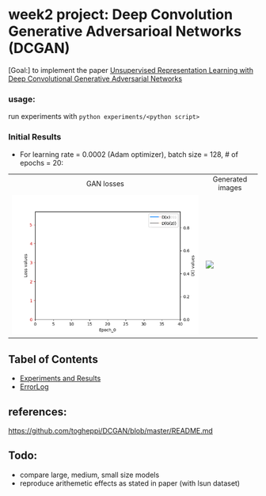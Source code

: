 # week2 project: Deep Convolution Generative Adversarioal Networks (DCGAN)

[Goal:] to implement the paper [Unsupervised Representation Learning with Deep Convolutional Generative Adversarial Networks](http://arxiv.org/abs/1511.06434)

### usage:
run experiments with `python experiments/<python script>`

### Initial Results
* For learning rate = 0.0002 (Adam optimizer), batch size = 128, # of epochs = 20:
<table align='center'>
<tr align='center'>
<td> GAN losses</td>
<td> Generated images</td>
</tr>
<tr>
<td><img src = 'other/basic_mnist_loss_plots.gif'>
<td><img src = 'other/basic_mnist_generated_imgs.gif'>
</tr>
</table>


## Tabel of Contents
* [Experiments and Results](other/report.md)  
* [ErrorLog](other/errorlog.md)

## references: 
https://github.com/togheppi/DCGAN/blob/master/README.md

## Todo:
* compare large, medium, small size models
* reproduce arithemetic effects as stated in paper (with lsun dataset)